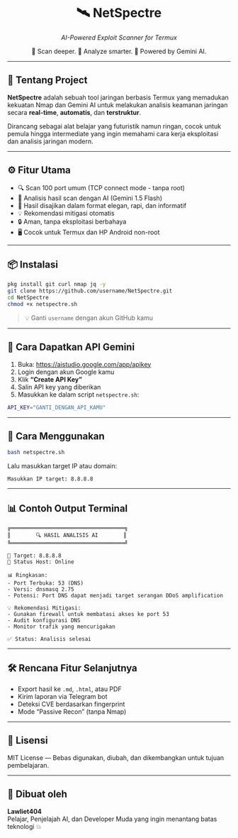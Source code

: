 <h1 align="center">🛰️ NetSpectre</h1>
<p align="center"><i>AI-Powered Exploit Scanner for Termux</i></p>
<p align="center">
  🔎 Scan deeper. 📡 Analyze smarter. 🤖 Powered by Gemini AI.
</p>

---

## 🚀 Tentang Project

**NetSpectre** adalah sebuah tool jaringan berbasis Termux yang memadukan kekuatan Nmap dan Gemini AI untuk melakukan analisis keamanan jaringan secara **real-time**, **automatis**, dan **terstruktur**.

Dirancang sebagai alat belajar yang futuristik namun ringan, cocok untuk pemula hingga intermediate yang ingin memahami cara kerja eksploitasi dan analisis jaringan modern.

---

## ⚙️ Fitur Utama

- 🔍 Scan 100 port umum (TCP connect mode - tanpa root)
- 📡 Analisis hasil scan dengan AI (Gemini 1.5 Flash)
- 📑 Hasil disajikan dalam format elegan, rapi, dan informatif
- 💡 Rekomendasi mitigasi otomatis
- 🔒 Aman, tanpa eksploitasi berbahaya
- 🖥️ Cocok untuk Termux dan HP Android non-root

---

## 📦 Instalasi

```bash
pkg install git curl nmap jq -y
git clone https://github.com/username/NetSpectre.git
cd NetSpectre
chmod +x netspectre.sh
```

> 💡 Ganti `username` dengan akun GitHub kamu

---

## 🔐 Cara Dapatkan API Gemini

1. Buka: https://aistudio.google.com/app/apikey
2. Login dengan akun Google kamu
3. Klik **“Create API Key”**
4. Salin API key yang diberikan
5. Masukkan ke dalam script `netspectre.sh`:

```bash
API_KEY="GANTI_DENGAN_API_KAMU"
```

---

## 🧪 Cara Menggunakan

```bash
bash netspectre.sh
```

Lalu masukkan target IP atau domain:
```
Masukkan IP target: 8.8.8.8
```

---

## 📊 Contoh Output Terminal

```
╔════════════════════════════════════╗
║        🔍 HASIL ANALISIS AI        ║
╚════════════════════════════════════╝

📌 Target: 8.8.8.8
📶 Status Host: Online

📊 Ringkasan:
- Port Terbuka: 53 (DNS)
- Versi: dnsmasq 2.75
- Potensi: Port DNS dapat menjadi target serangan DDoS amplification

💡 Rekomendasi Mitigasi:
- Gunakan firewall untuk membatasi akses ke port 53
- Audit konfigurasi DNS
- Monitor trafik yang mencurigakan

✅ Status: Analisis selesai
```

---

## 🛠️ Rencana Fitur Selanjutnya

- Export hasil ke `.md`, `.html`, atau PDF
- Kirim laporan via Telegram bot
- Deteksi CVE berdasarkan fingerprint
- Mode “Passive Recon” (tanpa Nmap)

---

## 📜 Lisensi

MIT License — Bebas digunakan, diubah, dan dikembangkan untuk tujuan pembelajaran.

---

## 🧠 Dibuat oleh

**Lawliet404**  
Pelajar, Penjelajah AI, dan Developer Muda yang ingin menantang batas teknologi 💥
